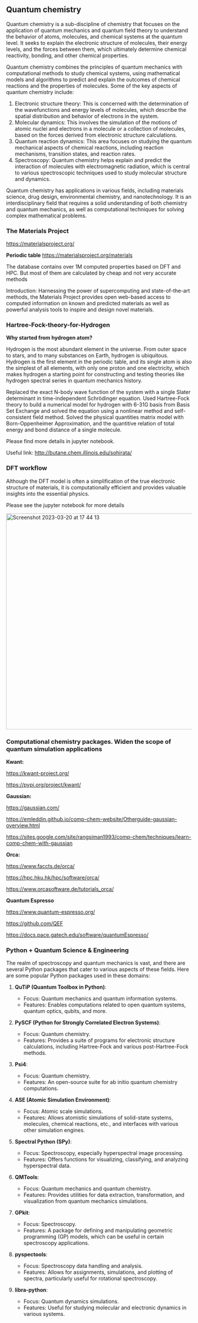 ## Quantum chemistry

Quantum chemistry is a sub-discipline of chemistry that focuses on the application of quantum mechanics and quantum field theory to understand the behavior of atoms, molecules, and chemical systems at the quantum level. It seeks to explain the electronic structure of molecules, their energy levels, and the forces between them, which ultimately determine chemical reactivity, bonding, and other chemical properties.

Quantum chemistry combines the principles of quantum mechanics with computational methods to study chemical systems, using mathematical models and algorithms to predict and explain the outcomes of chemical reactions and the properties of molecules. Some of the key aspects of quantum chemistry include:

1. Electronic structure theory: This is concerned with the determination of the wavefunctions and energy levels of molecules, which describe the spatial distribution and behavior of electrons in the system.
2. Molecular dynamics: This involves the simulation of the motions of atomic nuclei and electrons in a molecule or a collection of molecules, based on the forces derived from electronic structure calculations.
3. Quantum reaction dynamics: This area focuses on studying the quantum mechanical aspects of chemical reactions, including reaction mechanisms, transition states, and reaction rates.
4. Spectroscopy: Quantum chemistry helps explain and predict the interaction of molecules with electromagnetic radiation, which is central to various spectroscopic techniques used to study molecular structure and dynamics.

Quantum chemistry has applications in various fields, including materials science, drug design, environmental chemistry, and nanotechnology. It is an interdisciplinary field that requires a solid understanding of both chemistry and quantum mechanics, as well as computational techniques for solving complex mathematical problems.



### The Materials Project

https://materialsproject.org/

**Periodic table**
https://materialsproject.org/materials


The database contains over 1M computed properties based on DFT and HPC. But most of them are calculated by cheap and not very accurate methods

Introduction: Harnessing the power of supercomputing and state-of-the-art methods, the Materials Project provides open web-based access to computed information on known and predicted materials as well as powerful analysis tools to inspire and design novel materials.



### Hartree-Fock-theory-for-Hydrogen

**Why started from hydrogen atom?**

Hydrogen is the most abundant element in the universe. From outer space to stars, and to many substances on Earth, hydrogen is ubiquitous. Hydrogen is the first element in the periodic table, and its single atom is also the simplest of all elements, with only one proton and one electricity, which makes hydrogen a starting point for constructing and testing theories like hydrogen spectral series in quantum mechanics history.

Replaced the exact N-body wave function of the system with a single Slater determinant in time-independent Schrödinger equation. Used Hartree-Fock theory to build a numerical model for hydrogen with 6-31G basis from Basis Set Exchange and solved the equation using a nonlinear method and self-consistent field method. Solved the physical quantities matrix model with Born-Oppenheimer Approximation, and the quantitive relation of total energy and bond distance of a single molecule.

Please find more details in jupyter notebook.

Useful link: http://butane.chem.illinois.edu/sohirata/

### DFT workflow

Although the DFT model is often a simplification of the true electronic structure of materials, it is computationally efficient and provides valuable insights into the essential physics.

Please see the jupyter notebook for more details

<img width="584" alt="Screenshot 2023-03-20 at 17 44 13" src="https://user-images.githubusercontent.com/98719524/229385630-4ee01b62-f897-44dc-baf1-bb96d9830ada.png">

### Computational chemistry packages. Widen the scope of quantum simulation applications 

**Kwant:**

https://kwant-project.org/

https://pypi.org/project/kwant/

**Gaussian:** 

https://gaussian.com/

https://emleddin.github.io/comp-chem-website/Otherguide-gaussian-overview.html

https://sites.google.com/site/rangsiman1993/comp-chem/techniques/learn-comp-chem-with-gaussian

**Orca:** 

https://www.faccts.de/orca/

https://hpc.hku.hk/hpc/software/orca/

https://www.orcasoftware.de/tutorials_orca/

**Quantum Espresso**

https://www.quantum-espresso.org/

https://github.com/QEF

https://docs.pace.gatech.edu/software/quantumEspresso/

### Python + Quantum Science & Engineering

The realm of spectroscopy and quantum mechanics is vast, and there are several Python packages that cater to various aspects of these fields. Here are some popular Python packages used in these domains:

1. **QuTiP (Quantum Toolbox in Python)**:
    - Focus: Quantum mechanics and quantum information systems.
    - Features: Enables computations related to open quantum systems, quantum optics, qubits, and more.

2. **PySCF (Python for Strongly Correlated Electron Systems)**:
    - Focus: Quantum chemistry.
    - Features: Provides a suite of programs for electronic structure calculations, including Hartree-Fock and various post-Hartree-Fock methods.

3. **Psi4**:
    - Focus: Quantum chemistry.
    - Features: An open-source suite for ab initio quantum chemistry computations.

4. **ASE (Atomic Simulation Environment)**:
    - Focus: Atomic scale simulations.
    - Features: Allows atomistic simulations of solid-state systems, molecules, chemical reactions, etc., and interfaces with various other simulation engines.

5. **Spectral Python (SPy)**:
    - Focus: Spectroscopy, especially hyperspectral image processing.
    - Features: Offers functions for visualizing, classifying, and analyzing hyperspectral data.

6. **QMTools**:
    - Focus: Quantum mechanics and quantum chemistry.
    - Features: Provides utilities for data extraction, transformation, and visualization from quantum mechanics simulations.

7. **GPkit**:
    - Focus: Spectroscopy.
    - Features: A package for defining and manipulating geometric programming (GP) models, which can be useful in certain spectroscopy applications.

8. **pyspectools**:
    - Focus: Spectroscopy data handling and analysis.
    - Features: Allows for assignments, simulations, and plotting of spectra, particularly useful for rotational spectroscopy.

9. **libra-python**:
    - Focus: Quantum dynamics simulations.
    - Features: Useful for studying molecular and electronic dynamics in various systems.


